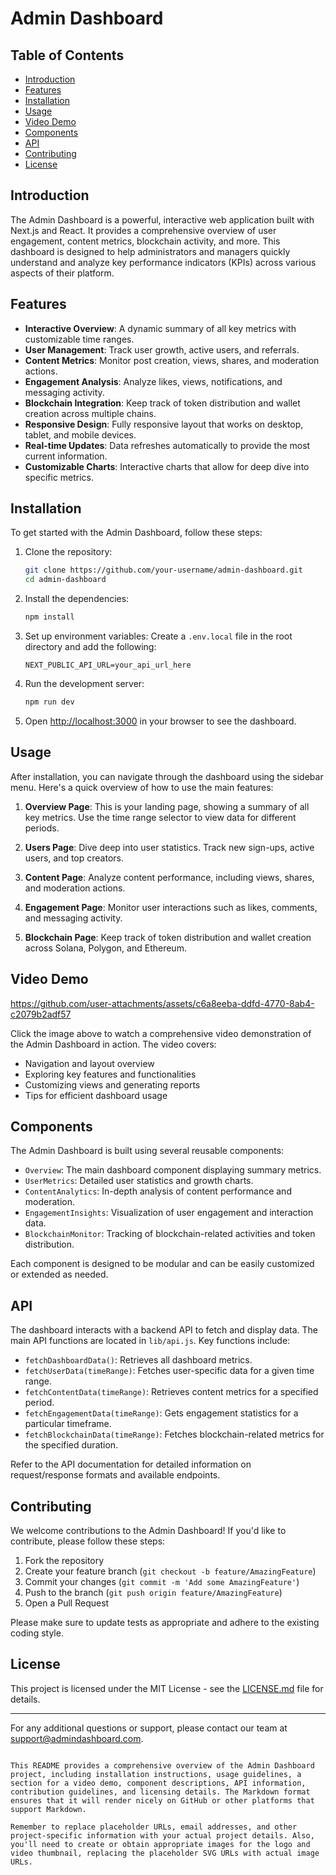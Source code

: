 # Admin Dashboard


## Table of Contents

- [Introduction](#introduction)
- [Features](#features)
- [Installation](#installation)
- [Usage](#usage)
- [Video Demo](#video-demo)
- [Components](#components)
- [API](#api)
- [Contributing](#contributing)
- [License](#license)

## Introduction

The Admin Dashboard is a powerful, interactive web application built with Next.js and React. It provides a comprehensive overview of user engagement, content metrics, blockchain activity, and more. This dashboard is designed to help administrators and managers quickly understand and analyze key performance indicators (KPIs) across various aspects of their platform.

## Features

- **Interactive Overview**: A dynamic summary of all key metrics with customizable time ranges.
- **User Management**: Track user growth, active users, and referrals.
- **Content Metrics**: Monitor post creation, views, shares, and moderation actions.
- **Engagement Analysis**: Analyze likes, views, notifications, and messaging activity.
- **Blockchain Integration**: Keep track of token distribution and wallet creation across multiple chains.
- **Responsive Design**: Fully responsive layout that works on desktop, tablet, and mobile devices.
- **Real-time Updates**: Data refreshes automatically to provide the most current information.
- **Customizable Charts**: Interactive charts that allow for deep dive into specific metrics.

## Installation

To get started with the Admin Dashboard, follow these steps:

1. Clone the repository:
   ```bash
   git clone https://github.com/your-username/admin-dashboard.git
   cd admin-dashboard
   ```

2. Install the dependencies:
   ```bash
   npm install
   ```

3. Set up environment variables:
   Create a `.env.local` file in the root directory and add the following:
   ```
   NEXT_PUBLIC_API_URL=your_api_url_here
   ```

4. Run the development server:
   ```bash
   npm run dev
   ```

5. Open [http://localhost:3000](http://localhost:3000) in your browser to see the dashboard.

## Usage

After installation, you can navigate through the dashboard using the sidebar menu. Here's a quick overview of how to use the main features:

1. **Overview Page**: This is your landing page, showing a summary of all key metrics. Use the time range selector to view data for different periods.

2. **Users Page**: Dive deep into user statistics. Track new sign-ups, active users, and top creators.

3. **Content Page**: Analyze content performance, including views, shares, and moderation actions.

4. **Engagement Page**: Monitor user interactions such as likes, comments, and messaging activity.

5. **Blockchain Page**: Keep track of token distribution and wallet creation across Solana, Polygon, and Ethereum.

## Video Demo

https://github.com/user-attachments/assets/c6a8eeba-ddfd-4770-8ab4-c2079b2adf57

Click the image above to watch a comprehensive video demonstration of the Admin Dashboard in action. The video covers:

- Navigation and layout overview
- Exploring key features and functionalities
- Customizing views and generating reports
- Tips for efficient dashboard usage

## Components

The Admin Dashboard is built using several reusable components:

- `Overview`: The main dashboard component displaying summary metrics.
- `UserMetrics`: Detailed user statistics and growth charts.
- `ContentAnalytics`: In-depth analysis of content performance and moderation.
- `EngagementInsights`: Visualization of user engagement and interaction data.
- `BlockchainMonitor`: Tracking of blockchain-related activities and token distribution.

Each component is designed to be modular and can be easily customized or extended as needed.

## API

The dashboard interacts with a backend API to fetch and display data. The main API functions are located in `lib/api.js`. Key functions include:

- `fetchDashboardData()`: Retrieves all dashboard metrics.
- `fetchUserData(timeRange)`: Fetches user-specific data for a given time range.
- `fetchContentData(timeRange)`: Retrieves content metrics for a specified period.
- `fetchEngagementData(timeRange)`: Gets engagement statistics for a particular timeframe.
- `fetchBlockchainData(timeRange)`: Fetches blockchain-related metrics for the specified duration.

Refer to the API documentation for detailed information on request/response formats and available endpoints.

## Contributing

We welcome contributions to the Admin Dashboard! If you'd like to contribute, please follow these steps:

1. Fork the repository
2. Create your feature branch (`git checkout -b feature/AmazingFeature`)
3. Commit your changes (`git commit -m 'Add some AmazingFeature'`)
4. Push to the branch (`git push origin feature/AmazingFeature`)
5. Open a Pull Request

Please make sure to update tests as appropriate and adhere to the existing coding style.

## License

This project is licensed under the MIT License - see the [LICENSE.md](LICENSE.md) file for details.

---

For any additional questions or support, please contact our team at support@admindashboard.com.

```

This README provides a comprehensive overview of the Admin Dashboard project, including installation instructions, usage guidelines, a section for a video demo, component descriptions, API information, contribution guidelines, and licensing details. The Markdown format ensures that it will render nicely on GitHub or other platforms that support Markdown.

Remember to replace placeholder URLs, email addresses, and other project-specific information with your actual project details. Also, you'll need to create or obtain appropriate images for the logo and video thumbnail, replacing the placeholder SVG URLs with actual image URLs.

